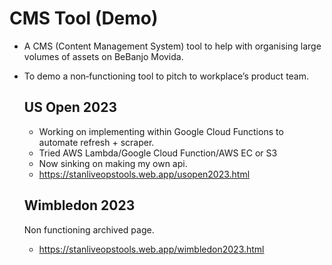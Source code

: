 # CMS Tool (Demo)
- A CMS (Content Management System) tool to help with organising large volumes of assets on BeBanjo Movida.
- To demo a non‑functioning tool to pitch to workplace’s product team.

  ## US Open 2023
  - Working on implementing within Google Cloud Functions to automate refresh + scraper.
  - Tried AWS Lambda/Google Cloud Function/AWS EC or S3
  - Now sinking on making my own api.
  - https://stanliveopstools.web.app/usopen2023.html

  ## Wimbledon 2023
  Non functioning archived page.
  - https://stanliveopstools.web.app/wimbledon2023.html
 
